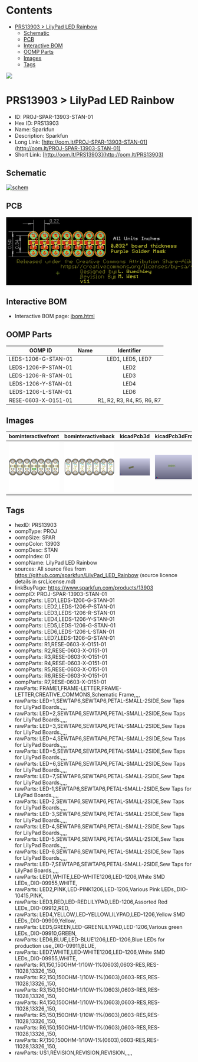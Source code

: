 



Contents
========

* [PRS13903 > LilyPad LED Rainbow](#prs13903--lilypad-led-rainbow)
	* [Schematic](#schematic)
	* [PCB](#pcb)
	* [Interactive BOM](#interactive-bom)
	* [OOMP Parts](#oomp-parts)
	* [Images](#images)
	* [Tags](#tags)
  
![][im]
# PRS13903 > LilyPad LED Rainbow

- ID: PROJ-SPAR-13903-STAN-01
- Hex ID: PRS13903
- Name: Sparkfun
- Description: Sparkfun
- Long Link: [http://oom.lt/PROJ-SPAR-13903-STAN-01](http://oom.lt/PROJ-SPAR-13903-STAN-01)
- Short Link: [http://oom.lt/PRS13903](http://oom.lt/PRS13903)

## Schematic
  
[![schem](eagleSchemImage.png)](eagleSchemImage.png)
## PCB
  
[![pcb](eagleImage.png)](eagleImage.png)
## Interactive BOM

- Interactive BOM page: [ibom.html](https://htmlpreview.github.io/?https://github.com/oomlout/oomlout_OOMP_projects/blob/main/PROJ-SPAR-13903-STAN-01/kicad/bom/ibom.html)

## OOMP Parts
  

|OOMP ID|Name|Identifier|
| :---: | :---: | :---: |
|LEDS-1206-G-STAN-01||LED1, LED5, LED7|
|LEDS-1206-P-STAN-01||LED2|
|LEDS-1206-R-STAN-01||LED3|
|LEDS-1206-Y-STAN-01||LED4|
|LEDS-1206-L-STAN-01||LED6|
|RESE-0603-X-O151-01||R1, R2, R3, R4, R5, R6, R7|

## Images
  
  

|bominteractivefront|bominteractiveback|kicadPcb3d|kicadPcb3dFront|kicadPcb3dBack|eagleImage|eagleSchemImage|pcbdraw|pcbdrawback|
| :---: | :---: | :---: | :---: | :---: | :---: | :---: | :---: | :---: |
|[![bominteractivefront](bomFront_140.png)](bomFront.png)|[![bominteractiveback](bomBack_140.png)](bomBack.png)|[![kicadPcb3d](kicadPcb3d_140.png)](kicadPcb3d.png)|[![kicadPcb3dFront](kicadPcb3dFront_140.png)](kicadPcb3dFront.png)|[![kicadPcb3dBack](kicadPcb3dBack_140.png)](kicadPcb3dBack.png)|[![eagleImage](eagleImage_140.png)](eagleImage.png)|[![eagleSchemImage](eagleSchemImage_140.png)](eagleSchemImage.png)|[![pcbdraw](pcbdraw_140.png)](pcbdraw.png)|[![pcbdrawback](pcbdrawBack_140.png)](pcbdrawBack.png)|

## Tags

- hexID: PRS13903
- oompType: PROJ
- oompSize: SPAR
- oompColor: 13903
- oompDesc: STAN
- oompIndex: 01
- oompName: LilyPad LED Rainbow
- sources: All source files from https://github.com/sparkfun/LilyPad_LED_Rainbow (source licence details in srcLicense.md)
- linkBuyPage: https://www.sparkfun.com/products/13903
- oompID: PROJ-SPAR-13903-STAN-01
- oompParts: LED1,LEDS-1206-G-STAN-01
- oompParts: LED2,LEDS-1206-P-STAN-01
- oompParts: LED3,LEDS-1206-R-STAN-01
- oompParts: LED4,LEDS-1206-Y-STAN-01
- oompParts: LED5,LEDS-1206-G-STAN-01
- oompParts: LED6,LEDS-1206-L-STAN-01
- oompParts: LED7,LEDS-1206-G-STAN-01
- oompParts: R1,RESE-0603-X-O151-01
- oompParts: R2,RESE-0603-X-O151-01
- oompParts: R3,RESE-0603-X-O151-01
- oompParts: R4,RESE-0603-X-O151-01
- oompParts: R5,RESE-0603-X-O151-01
- oompParts: R6,RESE-0603-X-O151-01
- oompParts: R7,RESE-0603-X-O151-01
- rawParts: FRAME1,FRAME-LETTER,FRAME-LETTER,CREATIVE_COMMONS,Schematic Frame,,,,
- rawParts: LED+1,SEWTAP6,SEWTAP6,PETAL-SMALL-2SIDE,Sew Taps for LilyPad Boards.,,,,
- rawParts: LED+2,SEWTAP6,SEWTAP6,PETAL-SMALL-2SIDE,Sew Taps for LilyPad Boards.,,,,
- rawParts: LED+3,SEWTAP6,SEWTAP6,PETAL-SMALL-2SIDE,Sew Taps for LilyPad Boards.,,,,
- rawParts: LED+4,SEWTAP6,SEWTAP6,PETAL-SMALL-2SIDE,Sew Taps for LilyPad Boards.,,,,
- rawParts: LED+5,SEWTAP6,SEWTAP6,PETAL-SMALL-2SIDE,Sew Taps for LilyPad Boards.,,,,
- rawParts: LED+6,SEWTAP6,SEWTAP6,PETAL-SMALL-2SIDE,Sew Taps for LilyPad Boards.,,,,
- rawParts: LED+7,SEWTAP6,SEWTAP6,PETAL-SMALL-2SIDE,Sew Taps for LilyPad Boards.,,,,
- rawParts: LED-1,SEWTAP6,SEWTAP6,PETAL-SMALL-2SIDE,Sew Taps for LilyPad Boards.,,,,
- rawParts: LED-2,SEWTAP6,SEWTAP6,PETAL-SMALL-2SIDE,Sew Taps for LilyPad Boards.,,,,
- rawParts: LED-3,SEWTAP6,SEWTAP6,PETAL-SMALL-2SIDE,Sew Taps for LilyPad Boards.,,,,
- rawParts: LED-4,SEWTAP6,SEWTAP6,PETAL-SMALL-2SIDE,Sew Taps for LilyPad Boards.,,,,
- rawParts: LED-5,SEWTAP6,SEWTAP6,PETAL-SMALL-2SIDE,Sew Taps for LilyPad Boards.,,,,
- rawParts: LED-6,SEWTAP6,SEWTAP6,PETAL-SMALL-2SIDE,Sew Taps for LilyPad Boards.,,,,
- rawParts: LED-7,SEWTAP6,SEWTAP6,PETAL-SMALL-2SIDE,Sew Taps for LilyPad Boards.,,,,
- rawParts: LED1,WHITE,LED-WHITE1206,LED-1206,White SMD LEDs,,DIO-09955,WHITE,
- rawParts: LED2,PINK,LED-PINK1206,LED-1206,Various Pink LEDs,,DIO-10415,PINK,
- rawParts: LED3,RED,LED-REDLILYPAD,LED-1206,Assorted Red LEDs,,DIO-09912,RED,
- rawParts: LED4,YELLOW,LED-YELLOWLILYPAD,LED-1206,Yellow SMD LEDs,,DIO-09909,Yellow,
- rawParts: LED5,GREEN,LED-GREENLILYPAD,LED-1206,Various green LEDs,,DIO-09910,GREEN,
- rawParts: LED6,BLUE,LED-BLUE1206,LED-1206,Blue LEDs for production use,,DIO-09911,BLUE,
- rawParts: LED7,WHITE,LED-WHITE1206,LED-1206,White SMD LEDs,,DIO-09955,WHITE,
- rawParts: R1,150,150OHM-1/10W-1%(0603),0603-RES,RES-11028,13326,,150,
- rawParts: R2,150,150OHM-1/10W-1%(0603),0603-RES,RES-11028,13326,,150,
- rawParts: R3,150,150OHM-1/10W-1%(0603),0603-RES,RES-11028,13326,,150,
- rawParts: R4,150,150OHM-1/10W-1%(0603),0603-RES,RES-11028,13326,,150,
- rawParts: R5,150,150OHM-1/10W-1%(0603),0603-RES,RES-11028,13326,,150,
- rawParts: R6,150,150OHM-1/10W-1%(0603),0603-RES,RES-11028,13326,,150,
- rawParts: R7,150,150OHM-1/10W-1%(0603),0603-RES,RES-11028,13326,,150,
- rawParts: U$1,REVISION,REVISION,REVISION,,,,,



[im]: kicadPcb3d_450.png
